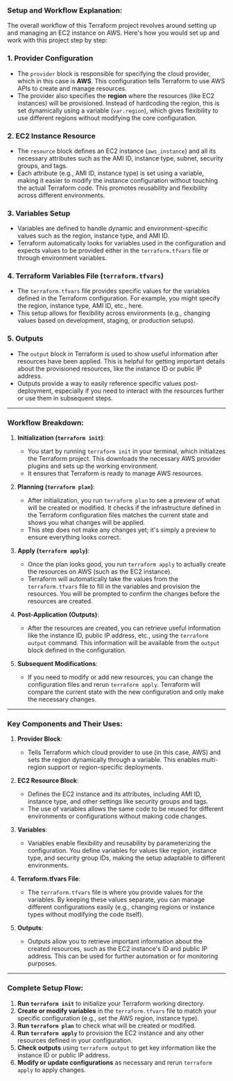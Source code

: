 ### **Setup and Workflow Explanation:**

The overall workflow of this Terraform project revolves around setting up and managing an EC2 instance on AWS. Here's how you would set up and work with this project step by step:

### 1. **Provider Configuration**
   - The `provider` block is responsible for specifying the cloud provider, which in this case is **AWS**. This configuration tells Terraform to use AWS APIs to create and manage resources.
   - The provider also specifies the **region** where the resources (like EC2 instances) will be provisioned. Instead of hardcoding the region, this is set dynamically using a variable (`var.region`), which gives flexibility to use different regions without modifying the core configuration.

### 2. **EC2 Instance Resource**
   - The `resource` block defines an EC2 instance (`aws_instance`) and all its necessary attributes such as the AMI ID, instance type, subnet, security groups, and tags.
   - Each attribute (e.g., AMI ID, instance type) is set using a variable, making it easier to modify the instance configuration without touching the actual Terraform code. This promotes reusability and flexibility across different environments.
   
### 3. **Variables Setup**
   - Variables are defined to handle dynamic and environment-specific values such as the region, instance type, and AMI ID.
   - Terraform automatically looks for variables used in the configuration and expects values to be provided either in the `terraform.tfvars` file or through environment variables.

### 4. **Terraform Variables File (`terraform.tfvars`)**
   - The `terraform.tfvars` file provides specific values for the variables defined in the Terraform configuration. For example, you might specify the region, instance type, AMI ID, etc., here.
   - This setup allows for flexibility across environments (e.g., changing values based on development, staging, or production setups).

### 5. **Outputs**
   - The `output` block in Terraform is used to show useful information after resources have been applied. This is helpful for getting important details about the provisioned resources, like the instance ID or public IP address.
   - Outputs provide a way to easily reference specific values post-deployment, especially if you need to interact with the resources further or use them in subsequent steps.

---

### **Workflow Breakdown:**

1. **Initialization (`terraform init`)**:
   - You start by running `terraform init` in your terminal, which initializes the Terraform project. This downloads the necessary AWS provider plugins and sets up the working environment.
   - It ensures that Terraform is ready to manage AWS resources.

2. **Planning (`terraform plan`)**:
   - After initialization, you run `terraform plan` to see a preview of what will be created or modified. It checks if the infrastructure defined in the Terraform configuration files matches the current state and shows you what changes will be applied.
   - This step does not make any changes yet; it's simply a preview to ensure everything looks correct.

3. **Apply (`terraform apply`)**:
   - Once the plan looks good, you run `terraform apply` to actually create the resources on AWS (such as the EC2 instance).
   - Terraform will automatically take the values from the `terraform.tfvars` file to fill in the variables and provision the resources. You will be prompted to confirm the changes before the resources are created.

4. **Post-Application (Outputs)**:
   - After the resources are created, you can retrieve useful information like the instance ID, public IP address, etc., using the `terraform output` command. This information will be available from the `output` block defined in the configuration.

5. **Subsequent Modifications**:
   - If you need to modify or add new resources, you can change the configuration files and rerun `terraform apply`. Terraform will compare the current state with the new configuration and only make the necessary changes.

---

### **Key Components and Their Uses:**

1. **Provider Block**: 
   - Tells Terraform which cloud provider to use (in this case, AWS) and sets the region dynamically through a variable. This enables multi-region support or region-specific deployments.

2. **EC2 Resource Block**:
   - Defines the EC2 instance and its attributes, including AMI ID, instance type, and other settings like security groups and tags.
   - The use of variables allows the same code to be reused for different environments or configurations without making code changes.

3. **Variables**:
   - Variables enable flexibility and reusability by parameterizing the configuration. You define variables for values like region, instance type, and security group IDs, making the setup adaptable to different environments.

4. **Terraform.tfvars File**:
   - The `terraform.tfvars` file is where you provide values for the variables. By keeping these values separate, you can manage different configurations easily (e.g., changing regions or instance types without modifying the code itself).

5. **Outputs**:
   - Outputs allow you to retrieve important information about the created resources, such as the EC2 instance's ID and public IP address. This can be used for further automation or for monitoring purposes.

---

### **Complete Setup Flow:**

1. **Run `terraform init`** to initialize your Terraform working directory.
2. **Create or modify variables** in the `terraform.tfvars` file to match your specific configuration (e.g., set the AWS region, instance type).
3. **Run `terraform plan`** to check what will be created or modified.
4. **Run `terraform apply`** to provision the EC2 instance and any other resources defined in your configuration.
5. **Check outputs** using `terraform output` to get key information like the instance ID or public IP address.
6. **Modify or update configurations** as necessary and rerun `terraform apply` to apply changes.


